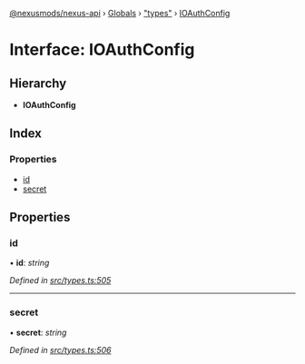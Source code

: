 [@nexusmods/nexus-api](../README.md) › [Globals](../globals.md) › ["types"](../modules/_types_.md) › [IOAuthConfig](_types_.ioauthconfig.md)

# Interface: IOAuthConfig

## Hierarchy

* **IOAuthConfig**

## Index

### Properties

* [id](_types_.ioauthconfig.md#id)
* [secret](_types_.ioauthconfig.md#secret)

## Properties

###  id

• **id**: *string*

*Defined in [src/types.ts:505](https://github.com/Nexus-Mods/node-nexus-api/blob/3265db7/src/types.ts#L505)*

___

###  secret

• **secret**: *string*

*Defined in [src/types.ts:506](https://github.com/Nexus-Mods/node-nexus-api/blob/3265db7/src/types.ts#L506)*
